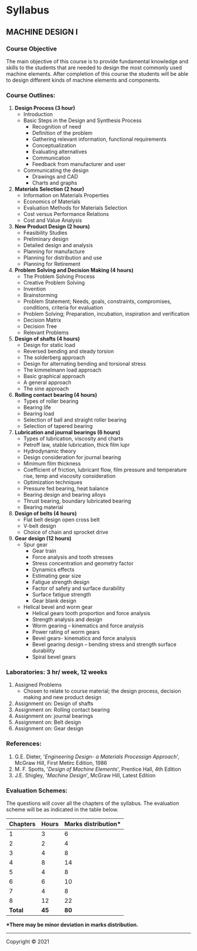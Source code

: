 # Syllabus

## **MACHINE DESIGN I**

### **Course Objective** 

The main objective of this course is to provide fundamental knowledge and skills to the students that are needed to design the most commonly used machine elements. After completion of this course the students will be able to design different kinds of machine elements and components. 

### **Course Outlines:**

1. **Design Process (3 hour)**
    - Introduction
    - Basic Steps in the Design and Synthesis Process
        - Recognition of need
        - Definition of the problem 
        - Gathering relevant information, functional requirements
        - Conceptualization 
        - Evaluating alternatives 
        - Communication 
        - Feedback from manufacturer and user
    - Communicating the design 
        - Drawings and CAD
        - Charts and graphs
2. **Materials Selection (2 hour)**
    - Information on Materials Properties 
    - Economics of Materials 
    - Evaluation Methods for Materials Selection 
    - Cost versus Performance Relations
    - Cost and Value Analysis 
3. **New Product Design (2 hours)**
    - Feasibility Studies 
    - Preliminary design
    - Detailed design and analysis 
    - Planning for manufacture
    - Planning for distribution and use
    - Planning for Retirement 
4. **Problem Solving and Decision Making (4 hours)**
    - The Problem Solving Process 
    - Creative Problem Solving 
    - Invention 
    - Brainstorming 
    - Problem Statement; Needs, goals, constraints, compromises, conditions, criteria for evaluation 
    - Problem Solving; Preparation, incubation, inspiration and verification 
    - Decision Matrix
    - Decision Tree 
    - Relevant Problems 
5. **Design of shafts (4 hours)**
    - Design for static load 
    - Reversed bending and steady torsion 
    - The solderberg approach 
    - Design for alternating bending and torsional stress 
    - The kimmelmann load approach 
    - Basic graphical approach 
    - A general approach 
    - The sine approach 
6. **Rolling contact bearing (4 hours)**
    - Types of roller bearing
    - Bearing life
    - Bearing load 
    - Selection of ball and straight roller bearing 
    - Selection of tapered bearing 
7. **Lubrication and journal bearings (6 hours)**
    - Types of lubrication, viscosity and charts
    - Petroff law, stable lubrication, thick film lupr
    - Hydrodynamic theory 
    - Design consideration for journal bearing
    - Minimum film thickness 
    - Coefficient of friction, lubricant flow, film pressure and temperature rise, temp and viscosity consideration
    - Optimization techniques 
    - Pressure fed bearing, heat balance
    - Bearing design and bearing alloys
    - Thrust bearing, boundary lubricated bearing 
    - Bearing material
8. **Design of belts (4 hours)**
    - Flat belt design open cross belt 
    - V-belt design 
    - Choice of chain and sprocket drive 
9. **Gear design (12 hours)**
    - Spur gear 
        - Gear train 
        - Force analysis and tooth stresses 
        - Stress concentration and geometry factor 
        - Dynamics effects
        - Estimating gear size 
        - Fatigue strength design 
        - Factor of safety and surface durability 
        - Surface fatigue strength 
        - Gear blank design
    - Helical bevel and worm gear
        - Helical gears tooth proportion and force analysis 
        - Strength analysis and design 
        - Worm gearing – kinematics and force analysis 
        - Power rating of worm gears 
        - Bevel gears- kinematics and force analysis 
        - Bevel gearing design – bending stress and strength surface durability 
        - Spiral bevel gears 

### **Laboratories:** 3 hr/ week, 12 weeks

1. Assigned Problems 
    - Chosen to relate to course material; the design process, decision making and new product design 
2. Assignment on: Design of shafts 
3. Assignment on: Rolling contact bearing 
4. Assignment on: journal bearings 
5. Assignment on: Belt design 
6. Assignment on: Gear design 

### **References:**

1. G.E. Dieter, '*Engineering Design- a Materials Processign Approach*', McGraw Hill, First Metirc Edition, 1986 
2. M. F. Spotts, '*Design of Machine Elements*', Prentice Hall, 4th Edition 
3. J.E. Shigley, '*Machine Design*', McGraw Hill, Latest Edition 

### **Evaluation Schemes:**

The questions will cover all the chapters of the syllabus. The evaluation scheme will be as indicated in the table below. 

| Chapters | Hours | Marks distribution* |
|---|---|---|
| 1 | 3 | 6 |
| 2 | 2 | 4 |
| 3 | 4 | 8 |
| 4 | 8 | 14 |
| 5 | 4 | 8 |
| 6 | 6 | 10 |
| 7 | 4 | 8 |
| 8 | 12 | 22 |
| **Total** | **45** | **80** |

**\*There may be minor deviation in marks distribution.** 

---
Copyright &copy; 2021 
